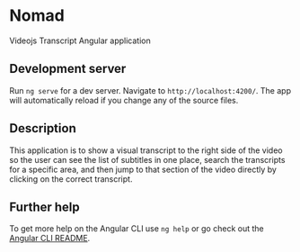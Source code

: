 # Nomad

Videojs Transcript Angular application

## Development server

Run `ng serve` for a dev server. Navigate to `http://localhost:4200/`. The app will automatically reload if you change any of the source files.

## Description

This application is to show a visual transcript to the right side of the video so the user can see the list of subtitles in one place, search the transcripts for a specific area, and then jump to that section of the video directly by clicking on the correct transcript.

## Further help

To get more help on the Angular CLI use `ng help` or go check out the [Angular CLI README](https://github.com/angular/angular-cli/blob/master/README.md).
